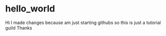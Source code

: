 # hello_world
Hi 
I made changes because am just starting githubs so this is just a tutorial guild
Thanks
